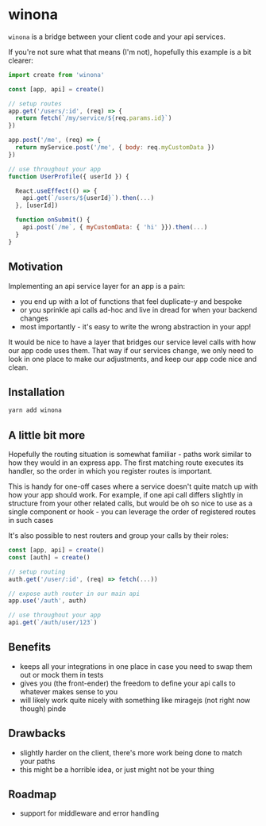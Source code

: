 # winona

`winona` is a bridge between your client code and your api services.

If you're not sure what that means (I'm not), hopefully this example is a bit clearer:

```javascript
import create from 'winona'

const [app, api] = create()

// setup routes
app.get('/users/:id', (req) => {
  return fetch(`/my/service/${req.params.id}`)
})

app.post('/me', (req) => {
  return myService.post('/me', { body: req.myCustomData })
})

// use throughout your app
function UserProfile({ userId }) {

  React.useEffect(() => {
    api.get(`/users/${userId}`).then(...)
  }, [userId])

  function onSubmit() {
    api.post(`/me`, { myCustomData: { 'hi' }}).then(...)
  }
}
```

## Motivation

Implementing an api service layer for an app is a pain:

- you end up with a lot of functions that feel duplicate-y and bespoke
- or you sprinkle api calls ad-hoc and live in dread for when your backend changes
- most importantly - it's easy to write the wrong abstraction in your app!

It would be nice to have a layer that bridges our service level calls with how our app code uses them. That way if our services change, we only need to look in one place to make our adjustments, and keep our app code nice and clean.

## Installation

```bash
yarn add winona
```

## A little bit more

Hopefully the routing situation is somewhat familiar - paths work similar to how they would in an express app. The first matching route executes its handler, so the order in which you register routes is important.

This is handy for one-off cases where a service doesn't quite match up with how your app should work. For example, if one api call differs slightly in structure from your other related calls, but would be oh so nice to use as a single component or hook - you can leverage the order of registered routes in such cases

It's also possible to nest routers and group your calls by their roles:

```javascript
const [app, api] = create()
const [auth] = create()

// setup routing
auth.get('/user/:id', (req) => fetch(...))

// expose auth router in our main api
app.use('/auth', auth)

// use throughout your app
api.get(`/auth/user/123`)
```

## Benefits

- keeps all your integrations in one place in case you need to swap them out or mock them in tests
- gives you (the front-ender) the freedom to define your api calls to whatever makes sense to you
- will likely work quite nicely with something like miragejs (not right now though)
  pinde

## Drawbacks

- slightly harder on the client, there's more work being done to match your paths
- this might be a horrible idea, or just might not be your thing

## Roadmap

- support for middleware and error handling

